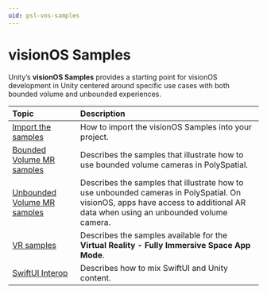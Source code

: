 ```yaml
---
uid: psl-vos-samples
---
```

# visionOS Samples 

Unity’s **visionOS Samples** provides a starting point for visionOS development in Unity centered around specific use cases with both bounded volume and unbounded experiences.


| Topic | Description |
| :---- | :---------- |
| [Import the samples](SamplesImport.md) | How to import the visionOS Samples into your project. |
| [Bounded Volume MR samples](SamplesBounded.md) | Describes the samples that illustrate how to use bounded volume cameras in PolySpatial. |
| [Unbounded Volume MR samples](SamplesUnbounded.md) | Describes the samples that illustrate how to use unbounded cameras in PolySpatial. On visionOS, apps have access to additional AR data when using an unbounded volume camera. |
| [VR samples](VRSamples.md) | Describes the samples available for the **Virtual Reality - Fully Immersive Space** **App Mode**. |
| [SwiftUI Interop](InteropWithSwiftUI.md) | Describes how to mix SwiftUI and Unity content. |


